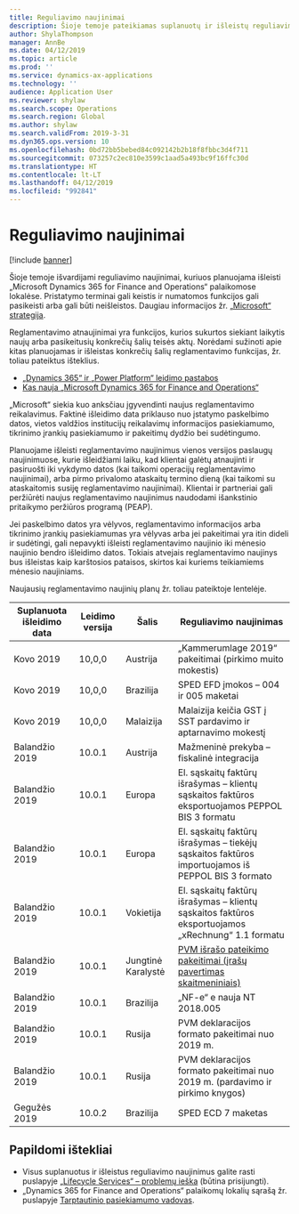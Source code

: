 ```yaml
---
title: Reguliavimo naujinimai
description: Šioje temoje pateikiamas suplanuotų ir išleistų reguliavimo „Microsoft Dynamics 365 for Finance and Operations“ naujinimų sąrašas.
author: ShylaThompson
manager: AnnBe
ms.date: 04/12/2019
ms.topic: article
ms.prod: ''
ms.service: dynamics-ax-applications
ms.technology: ''
audience: Application User
ms.reviewer: shylaw
ms.search.scope: Operations
ms.search.region: Global
ms.author: shylaw
ms.search.validFrom: 2019-3-31
ms.dyn365.ops.version: 10
ms.openlocfilehash: 0bd72bb5bebed84c092142b2b18f8fbbc3d4f711
ms.sourcegitcommit: 073257c2ec810e3599c1aad5a493bc9f16ffc30d
ms.translationtype: HT
ms.contentlocale: lt-LT
ms.lasthandoff: 04/12/2019
ms.locfileid: "992841"
---
```

# <a name="regulatory-updates"></a>Reguliavimo naujinimai

[!include [banner](../includes/banner.md)]

Šioje temoje išvardijami reguliavimo naujinimai, kuriuos planuojama išleisti „Microsoft Dynamics 365 for Finance and Operations“ palaikomose lokalėse. Pristatymo terminai gali keistis ir numatomos funkcijos gali pasikeisti arba gali būti neišleistos. Daugiau informacijos žr. [„Microsoft“ strategija](https://go.microsoft.com/fwlink/p/?linkid=2007332). 

Reglamentavimo atnaujinimai yra funkcijos, kurios sukurtos siekiant laikytis naujų arba pasikeitusių konkrečių šalių teisės aktų. Norėdami sužinoti apie kitas planuojamas ir išleistas konkrečių šalių reglamentavimo funkcijas, žr. toliau pateiktus išteklius.

- [„Dynamics 365“ ir „Power Platform“ leidimo pastabos](https://docs.microsoft.com/business-applications-release-notes/index)
- [Kas nauja „Microsoft Dynamics 365 for Finance and Operations“](../../fin-and-ops/get-started/whats-new-changed.md)

„Microsoft“ siekia kuo anksčiau įgyvendinti naujus reglamentavimo reikalavimus. Faktinė išleidimo data priklauso nuo įstatymo paskelbimo datos, vietos valdžios institucijų reikalavimų informacijos pasiekiamumo, tikrinimo įrankių pasiekiamumo ir pakeitimų dydžio bei sudėtingumo. 

Planuojame išleisti reglamentavimo naujinimus vienos versijos paslaugų naujinimuose, kurie išleidžiami laiku, kad klientai galėtų atnaujinti ir pasiruošti iki vykdymo datos (kai taikomi operacijų reglamentavimo naujinimai), arba pirmo privalomo ataskaitų termino dieną (kai taikomi su ataskaitomis susiję reglamentavimo naujinimai). Klientai ir partneriai gali peržiūrėti naujus reglamentavimo naujinimus naudodami išankstinio pritaikymo peržiūros programą (PEAP).

Jei paskelbimo datos yra vėlyvos, reglamentavimo informacijos arba tikrinimo įrankių pasiekiamumas yra vėlyvas arba jei pakeitimai yra itin dideli ir sudėtingi, gali nepavykti išleisti reglamentavimo naujinio iki mėnesio naujinio bendro išleidimo datos. Tokiais atvejais reglamentavimo naujinys bus išleistas kaip karštosios pataisos, skirtos kai kuriems teikiamiems mėnesio naujiniams.

Naujausių reglamentavimo naujinių planų žr. toliau pateiktoje lentelėje. 

|Suplanuota išleidimo data|Leidimo versija|Šalis|Reguliavimo naujinimas|
|--------------------|---------------|-------|-------|
|      Kovo 2019          |   10,0,0      | Austrija      |   „Kammerumlage 2019“ pakeitimai (pirkimo muito mokestis)    |
|      Kovo 2019          |   10,0,0      |   Brazilija    |     SPED EFD įmokos – 004 ir 005 maketai  |
|      Kovo 2019          |   10,0,0      |    Malaizija     |Malaizija keičia GST į SST pardavimo ir aptarnavimo mokestį        |
|      Balandžio 2019          |   10.0.1      |    Austrija     |Mažmeninė prekyba – fiskalinė integracija         |
|      Balandžio 2019          |   10.0.1      |    Europa     |El. sąskaitų faktūrų išrašymas – klientų sąskaitos faktūros eksportuojamos PEPPOL BIS 3 formatu         |
|      Balandžio 2019          |   10.0.1      |    Europa     |El. sąskaitų faktūrų išrašymas – tiekėjų sąskaitos faktūros importuojamos iš PEPPOL BIS 3 formato         |
|      Balandžio 2019          |   10.0.1      |   Vokietija     |El. sąskaitų faktūrų išrašymas – klientų sąskaitos faktūros eksportuojamos „xRechnung“ 1.1 formatu         |
|      Balandžio 2019          |   10.0.1      |    Jungtinė Karalystė     |[PVM išrašo pateikimo pakeitimai (įrašų pavertimas skaitmeniniais)](emea-gbr-mtd-vat-integration.md)    |    
|      Balandžio 2019          |   10.0.1      |    Brazilija     |„NF-e“ e nauja NT 2018.005         |
|      Balandžio 2019          |   10.0.1      |    Rusija     |PVM deklaracijos formato pakeitimai nuo 2019 m.         |
|      Balandžio 2019          |   10.0.1      |    Rusija     |PVM deklaracijos formato pakeitimai nuo 2019 m. (pardavimo ir pirkimo knygos) 
|      Gegužės 2019            |   10.0.2      | Brazilija      |   SPED ECD 7 maketas   |


## <a name="additional-resources"></a>Papildomi ištekliai
- Visus suplanuotus ir išleistus reguliavimo naujinimus galite rasti puslapyje [„Lifecycle Services“ – problemų ieška](https://lcs.dynamics.com/Logon/Index) (būtina prisijungti).
- „Dynamics 365 for Finance and Operations“ palaikomų lokalių sąrašą žr. puslapyje [Tarptautinio pasiekiamumo vadovas](https://aka.ms/dynamics_365_international_availability_deck).


